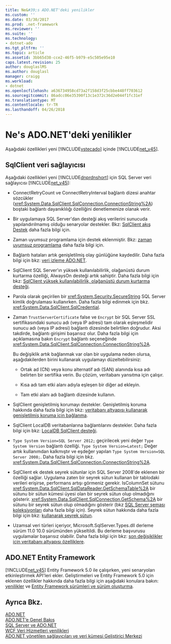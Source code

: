 ```yaml
---
title: Ne&#39;s ADO.NET'deki yenilikler
ms.custom: ''
ms.date: 03/30/2017
ms.prod: .net-framework
ms.reviewer: ''
ms.suite: ''
ms.technology:
- dotnet-ado
ms.tgt_pltfrm: ''
ms.topic: article
ms.assetid: 3bb65d38-cce2-46f5-b979-e5c505e95e10
caps.latest.revision: 25
author: douglaslMS
ms.author: douglasl
manager: craigg
ms.workload:
- dotnet
ms.openlocfilehash: a636734958cd73a2f158d3f25cbbe448ff703612
ms.sourcegitcommit: 86adcc06e35390f13c1e372c36d2e044f1fc31ef
ms.translationtype: MT
ms.contentlocale: tr-TR
ms.lasthandoff: 04/26/2018
---
```

# <a name="what39s-new-in-adonet"></a>Ne&#39;s ADO.NET'deki yenilikler
Aşağıdaki özellikleri yeni [!INCLUDE[vstecado](../../../../includes/vstecado-md.md)] içinde [!INCLUDE[net_v45](../../../../includes/net-v45-md.md)].  
  
## <a name="sqlclient-data-provider"></a>SqlClient veri sağlayıcısı  
 Aşağıdaki özellikleri yeni [!INCLUDE[dnprdnshort](../../../../includes/dnprdnshort-md.md)] için SQL Server veri sağlayıcısı [!INCLUDE[net_v45](../../../../includes/net-v45-md.md)]:  
  
-   ConnectRetryCount ve ConnectRetryInterval bağlantı dizesi anahtar sözcükler (<xref:System.Data.SqlClient.SqlConnection.ConnectionString%2A>) boştaki bağlantı dayanıklılığı özelliğini denetlemenize olanak verir.  
  
-   Bir uygulamaya SQL Server'dan desteği akış verilerini sunucuda yapılandırılmamış olduğu senaryolar destekler.  Bkz: [SqlClient akış Destek](../../../../docs/framework/data/adonet/sqlclient-streaming-support.md) daha fazla bilgi için.  
  
-   Zaman uyumsuz programlama için destek eklenmiştir.  Bkz: [zaman uyumsuz programlama](../../../../docs/framework/data/adonet/asynchronous-programming.md) daha fazla bilgi için.  
  
-   Bağlantı hataları artık genişletilmiş olay günlüğüne kaydedilir. Daha fazla bilgi için bkz: [veri izleme ADO.NET](../../../../docs/framework/data/adonet/data-tracing.md).  
  
-   SqlClient SQL Server'ın yüksek kullanılabilirlik, olağanüstü durum kurtarma özelliği, AlwaysOn desteği artık sahiptir. Daha fazla bilgi için bkz: [SqlClient yüksek kullanılabilirlik, olağanüstü durum kurtarma desteği](../../../../docs/framework/data/adonet/sql/sqlclient-support-for-high-availability-disaster-recovery.md).  
  
-   Parola olarak geçirilen bir <xref:System.Security.SecureString> SQL Server kimlik doğrulaması kullanırken. Daha fazla bilgi edinmek için bkz. <xref:System.Data.SqlClient.SqlCredential>.  
  
-   Zaman `TrustServerCertificate` false ve `Encrypt` bir SQL Server SSL sertifikasındaki sunucu adı (veya IP adresi) tam olarak eşleşmelidir sunucu adı (veya IP adresi) bağlantı dizesinde belirtilen doğrudur. Aksi takdirde, bağlantı girişimi başarısız olur. Daha fazla bilgi için açıklamasına bakın `Encrypt` bağlantı seçeneğinde <xref:System.Data.SqlClient.SqlConnection.ConnectionString%2A>.  
  
     Bu değişiklik artık bağlanmak var olan bir uygulama neden olursa, aşağıdakilerden birini kullanarak uygulamayı düzeltebilirsiniz:  
  
    -   Ortak ad (CN) veya konu alternatif adı (SAN) alanında kısa adı belirten bir sertifika verin. Bu çözüm, veritabanı yansıtma için çalışır.  
  
    -   Kısa adı tam etki alanı adıyla eşleşen bir diğer ad ekleyin.  
  
    -   Tam etki alanı adı bağlantı dizesinde kullanın.  
  
-   SqlClient genişletilmiş korumayı destekler. Genişletilmiş koruma hakkında daha fazla bilgi için bkz: [veritabanı altyapısı kullanarak genişletilmiş koruma için bağlanma](http://go.microsoft.com/fwlink/?LinkId=219978).  
  
-   SqlClient LocalDB veritabanlarına bağlantılarını destekler. Daha fazla bilgi için bkz: [LocalDB SqlClient desteği](../../../../docs/framework/data/adonet/sql/sqlclient-support-for-localdb.md).  
  
-   `Type System Version=SQL Server 2012;` geçirilecek yeni değer `Type System Version` bağlantı özelliği. `Type System Version=Latest;` Değer artık kullanımdan kalkmıştır ve eşdeğer yapılan `Type System Version=SQL Server 2008;`. Daha fazla bilgi için bkz. <xref:System.Data.SqlClient.SqlConnection.ConnectionString%2A>.  
  
-   SqlClient ek destek seyrek sütunlar için SQL Server 2008'de eklenen bir özelliği sağlar. Uygulama zaten bir seyrek sütun kullanan bir tablodaki verileri erişirse, performans artışı görmeniz gerekir. IsColumnSet sütunu <xref:System.Data.SqlClient.SqlDataReader.GetSchemaTable%2A> bir sütunu bir sütun kümesi üyesi olan bir seyrek sütun olup olmadığını gösterir. <xref:System.Data.SqlClient.SqlConnection.GetSchema%2A> bir sütunu bir seyrek sütun olup olmadığını gösterir (bkz [SQL Server şeması koleksiyonları](../../../../docs/framework/data/adonet/sql-server-schema-collections.md) daha fazla bilgi için). Seyrek sütun hakkında daha fazla bilgi için bkz: [kullanarak seyrek sütun](http://go.microsoft.com/fwlink/?LinkId=224244).  
  
-   Uzamsal veri türleri içeriyor, Microsoft.SqlServer.Types.dll derleme sürüm 11.0 10.0 sürümünden yükseltildi. Bu derleme başvurusu uygulamalar başarısız olabilir. Daha fazla bilgi için bkz: [son değişiklikler için veritabanı altyapısı özelliklere](http://go.microsoft.com/fwlink/?LinkId=224367).  
  
## <a name="adonet-entity-framework"></a>ADO.NET Entity Framework  
 [!INCLUDE[net_v45](../../../../includes/net-v45-md.md)] Entity Framework 5.0 ile çalışırken, yeni senaryoları etkinleştirmek API'leri ekler. Geliştirmeleri ve Entity Framework 5.0 için eklenen özellikler hakkında daha fazla bilgi için aşağıdaki konulara bakın: [yenilikler](http://go.microsoft.com/fwlink/?LinkID=251106) ve [Entity Framework sürümleri ve sürüm oluşturma](http://go.microsoft.com/fwlink/?LinkId=234899).  
  
## <a name="see-also"></a>Ayrıca Bkz.  
 [ADO.NET](../../../../docs/framework/data/adonet/index.md)  
 [ADO.NET’e Genel Bakış](../../../../docs/framework/data/adonet/ado-net-overview.md)  
 [SQL Server ve ADO.NET](../../../../docs/framework/data/adonet/sql/index.md)  
 [WCF Veri Hizmetleri yenilikleri](http://msdn.microsoft.com/library/cf22cad5-b8d9-472b-8d7c-b863b64eaae8)  
 [ADO.NET yönetilen sağlayıcıları ve veri kümesi Geliştirici Merkezi](http://go.microsoft.com/fwlink/?LinkId=217917)
